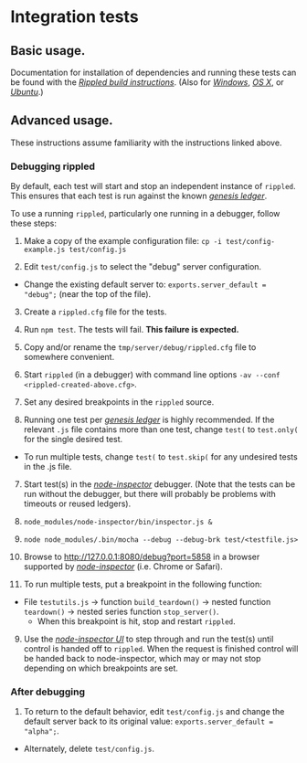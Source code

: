 # Integration tests

## Basic usage.

Documentation for installation of dependencies and running these
tests can be found with the
[_Rippled build instructions_][unit_testing].
(Also for [_Windows_][windows_unit_testing],
[_OS X_][osx_unit_testing],
or [_Ubuntu_][ubuntu_unit_testing].)

## Advanced usage.

These instructions assume familiarity with the instructions linked above.

### Debugging rippled

By default, each test will start and stop an independent instance of `rippled`.
This ensures that each test is run against the known
[_genesis ledger_][genesis_ledger].

To use a running `rippled`, particularly one running in a debugger, follow
these steps:

1. Make a copy of the example configuration file: `cp -i test/config-example.js test/config.js`

2. Edit `test/config.js` to select the "debug" server configuration.
  * Change the existing default server to: `exports.server_default = "debug";`
  (near the top of the file).

3. Create a `rippled.cfg` file for the tests.
  1. Run `npm test`. The tests will fail. **This failure is expected.**
  2. Copy and/or rename the `tmp/server/debug/rippled.cfg` file to somewhere
  convenient.

4. Start `rippled` (in a debugger) with command line options
`-av --conf <rippled-created-above.cfg>`.

5. Set any desired breakpoints in the `rippled` source.

6. Running one test per [_genesis ledger_][genesis_ledger] is highly recommended.
If the relevant `.js` file contains more than one test, change `test(` to
`test.only(` for the single desired test.
  * To run multiple tests, change `test(` to `test.skip(` for any undesired tests
  in the .js file.

7. Start test(s) in the [_node-inspector_][node_inspector] debugger.
(Note that the tests can be run without the debugger, but there will probably
be problems with timeouts or reused ledgers).
  1. `node_modules/node-inspector/bin/inspector.js &`
  2. `node node_modules/.bin/mocha --debug --debug-brk test/<testfile.js>`
  3. Browse to http://127.0.0.1:8080/debug?port=5858 in a browser supported
  by [_node-inspector_][node_inspector] (i.e. Chrome or Safari).

8. To run multiple tests, put a breakpoint in the following function:
  * File `testutils.js` -> function `build_teardown()` -> nested function
  `teardown()` -> nested series function `stop_server()`.
    * When this breakpoint is hit, stop and restart `rippled`.

9. Use the [_node-inspector UI_][node_inspector_ui] to step through and run
the test(s) until control is handed off to `rippled`. When the request is
finished control will be handed back to node-inspector, which may or may not
stop depending on which breakpoints are set.

### After debugging

1. To return to the default behavior, edit `test/config.js` and change the
default server back to its original value: `exports.server_default = "alpha";`.
  * Alternately, delete `test/config.js`.

[unit_testing]: https://wiki.ripple.com/Rippled_build_instructions#Unit_testing
[windows_unit_testing]: https://wiki.ripple.com/Visual_Studio_2013_Build_Instructions#Unit_Tests_.28Recommended.29
[osx_unit_testing]: https://wiki.ripple.com/OSX_Build_Instructions#System_Tests_.28Recommended.29
[ubuntu_unit_testing]: https://wiki.ripple.com/Ubuntu_build_instructions#System_Tests_.28Recommended.29
[genesis_ledger]: https://wiki.ripple.com/Genesis_ledger
[node_inspector]: https://wiki.ripple.com/Rippled_build_instructions#node-inspector
[node_inspector_ui]: https://github.com/node-inspector/node-inspector/blob/master/README.md
